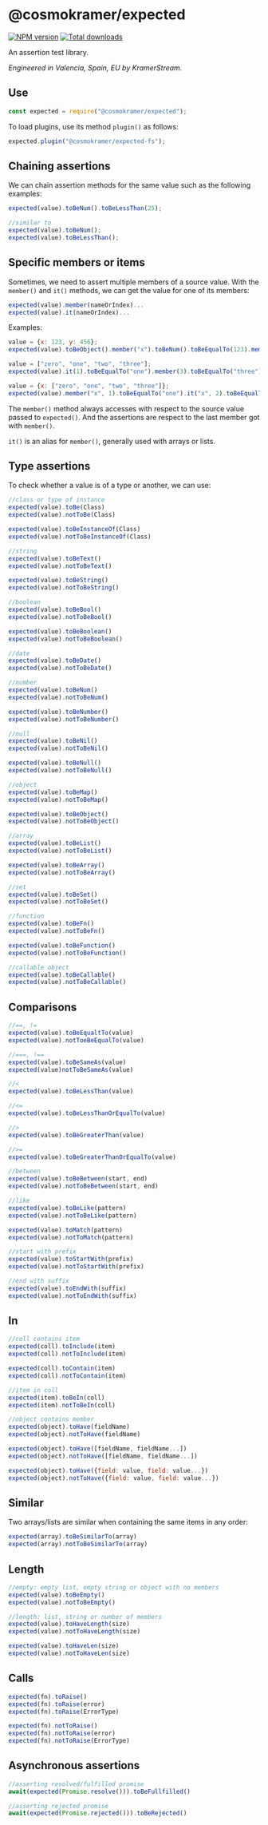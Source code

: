 # @cosmokramer/expected

[![NPM version](https://img.shields.io/npm/v/@cosmokramer/expected.svg)](https://npmjs.org/package/@cosmokramer/expected)
[![Total downloads](https://img.shields.io/npm/dt/@cosmokramer/expected.svg)](https://npmjs.org/package/@cosmokramer/expected)

An assertion test library.

*Engineered in Valencia, Spain, EU by KramerStream.*

## Use

```javascript
const expected = require("@cosmokramer/expected");
```

To load plugins, use its method `plugin()` as follows:

```javascript
expected.plugin("@cosmokramer/expected-fs");
```

## Chaining assertions

We can chain assertion methods for the same value such as the following examples:

```javascript
expected(value).toBeNum().toBeLessThan(25);

//similar to
expected(value).toBeNum();
expected(value).toBeLessThan();
```

## Specific members or items

Sometimes, we need to assert multiple members of a source value.
With the `member()` and `it()` methods, we can get the value for one of its members:

```javascript
expected(value).member(nameOrIndex)...
expected(value).it(nameOrIndex)...
```

Examples:

```javascript
value = {x: 123, y: 456};
expected(value).toBeObject().member("x").toBeNum().toBeEqualTo(123).member("y").toBeNum();

value = ["zero", "one", "two", "three"];
expected(value).it(1).toBeEqualTo("one").member(3).toBeEqualTo("three");

value = {x: ["zero", "one", "two", "three"]};
expected(value).member("x", 1).toBeEqualTo("one").it("x", 2).toBeEqualTo("two");
```

The `member()` method always accesses with respect to the source value passed to `expected()`.
And the assertions are respect to the last member got with `member()`.

`it()` is an alias for `member()`, generally used with arrays or lists.

## Type assertions

To check whether a value is of a type or another, we can use:

```javascript
//class or type of instance
expected(value).toBe(Class)
expected(value).notToBe(Class)

expected(value).toBeInstanceOf(Class)
expected(value).notToBeInstanceOf(Class)

//string
expected(value).toBeText()
expected(value).notToBeText()

expected(value).toBeString()
expected(value).notToBeString()

//boolean
expected(value).toBeBool()
expected(value).notToBeBool()

expected(value).toBeBoolean()
expected(value).notToBeBoolean()

//date
expected(value).toBeDate()
expected(value).notToBeDate()

//number
expected(value).toBeNum()
expected(value).notToBeNum()

expected(value).toBeNumber()
expected(value).notToBeNumber()

//null
expected(value).toBeNil()
expected(value).notToBeNil()

expected(value).toBeNull()
expected(value).notToBeNull()

//object
expected(value).toBeMap()
expected(value).notToBeMap()

expected(value).toBeObject()
expected(value).notToBeObject()

//array
expected(value).toBeList()
expected(value).notToBeList()

expected(value).toBeArray()
expected(value).notToBeArray()

//set
expected(value).toBeSet()
expected(value).notToBeSet()

//function
expected(value).toBeFn()
expected(value).notToBeFn()

expected(value).toBeFunction()
expected(value).notToBeFunction()

//callable object
expected(value).toBeCallable()
expected(value).notToBeCallable()
```

## Comparisons

```javascript
//==, !=
expected(value).toBeEqualtTo(value)
expected(value).notToeBeEqualTo(value)

//===, !==
expected(value).toBeSameAs(value)
expected(value)notToBeSameAs(value)

//<
expected(value).toBeLessThan(value)

//<=
expected(value).toBeLessThanOrEqualTo(value)

//>
expected(value).toBeGreaterThan(value)

//>=
expected(value).toBeGreaterThanOrEqualTo(value)

//between
expected(value).toBeBetween(start, end)
expected(value).notToBeBetween(start, end)

//like
expected(value).toBeLike(pattern)
expected(value).notToBeLike(pattern)

expected(value).toMatch(pattern)
expected(value).notToMatch(pattern)

//start with prefix
expected(value).toStartWith(prefix)
expected(value).notToStartWith(prefix)

//end with suffix
expected(value).toEndWith(suffix)
expected(value).notToEndWith(suffix)
```

## In

```javascript
//coll contains item
expected(coll).toInclude(item)
expected(coll).notToInclude(item)

expected(coll).toContain(item)
expected(coll).notToContain(item)

//item in coll
expected(item).toBeIn(coll)
expected(item).notToBeIn(coll)

//object contains member
expected(object).toHave(fieldName)
expected(object).notToHave(fieldName)

expected(object).toHave([fieldName, fieldName...])
expected(object).notToHave([fieldName, fieldName...])

expected(object).toHave({field: value, field: value...})
expected(object).notToHave({field: value, field: value...})
```

## Similar

Two arrays/lists are similar when containing the same items in any order:

```javascript
expected(array).toBeSimilarTo(array)
expected(array).notToBeSimilarTo(array)
```

## Length

```javascript
//empty: empty list, empty string or object with no members
expected(value).toBeEmpty()
expected(value).notToBeEmpty()

//length: list, string or number of members
expected(value).toHaveLength(size)
expected(value).notToHaveLength(size)

expected(value).toHaveLen(size)
expected(value).notToHaveLen(size)
```

## Calls

```javascript
expected(fn).toRaise()
expected(fn).toRaise(error)
expected(fn).toRaise(ErrorType)

expected(fn).notToRaise()
expected(fn).notToRaise(error)
expected(fn).notToRaise(ErrorType)
```

## Asynchronous assertions

```javascript
//asserting resolved/fulfilled promise
await(expected(Promise.resolve())).toBeFullfilled()

//asserting rejected promise
await(expected(Promise.rejected())).toBeRejected()
```
